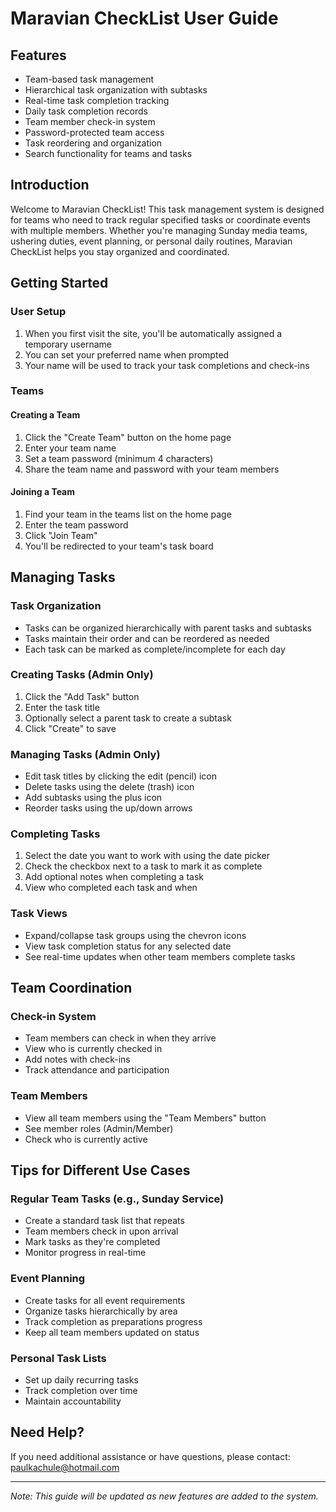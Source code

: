 # Maravian CheckList User Guide

## Features

- Team-based task management
- Hierarchical task organization with subtasks
- Real-time task completion tracking
- Daily task completion records
- Team member check-in system
- Password-protected team access
- Task reordering and organization
- Search functionality for teams and tasks

## Introduction

Welcome to Maravian CheckList! This task management system is designed for teams who need to track regular specified tasks or coordinate events with multiple members. Whether you're managing Sunday media teams, ushering duties, event planning, or personal daily routines, Maravian CheckList helps you stay organized and coordinated.

## Getting Started

### User Setup

1. When you first visit the site, you'll be automatically assigned a temporary username
2. You can set your preferred name when prompted
3. Your name will be used to track your task completions and check-ins

### Teams

#### Creating a Team

1. Click the "Create Team" button on the home page
2. Enter your team name
3. Set a team password (minimum 4 characters)
4. Share the team name and password with your team members

#### Joining a Team

1. Find your team in the teams list on the home page
2. Enter the team password
3. Click "Join Team"
4. You'll be redirected to your team's task board

## Managing Tasks

### Task Organization

- Tasks can be organized hierarchically with parent tasks and subtasks
- Tasks maintain their order and can be reordered as needed
- Each task can be marked as complete/incomplete for each day

### Creating Tasks (Admin Only)

1. Click the "Add Task" button
2. Enter the task title
3. Optionally select a parent task to create a subtask
4. Click "Create" to save

### Managing Tasks (Admin Only)

- Edit task titles by clicking the edit (pencil) icon
- Delete tasks using the delete (trash) icon
- Add subtasks using the plus icon
- Reorder tasks using the up/down arrows

### Completing Tasks

1. Select the date you want to work with using the date picker
2. Check the checkbox next to a task to mark it as complete
3. Add optional notes when completing a task
4. View who completed each task and when

### Task Views

- Expand/collapse task groups using the chevron icons
- View task completion status for any selected date
- See real-time updates when other team members complete tasks

## Team Coordination

### Check-in System

- Team members can check in when they arrive
- View who is currently checked in
- Add notes with check-ins
- Track attendance and participation

### Team Members

- View all team members using the "Team Members" button
- See member roles (Admin/Member)
- Check who is currently active

## Tips for Different Use Cases

### Regular Team Tasks (e.g., Sunday Service)

- Create a standard task list that repeats
- Team members check in upon arrival
- Mark tasks as they're completed
- Monitor progress in real-time

### Event Planning

- Create tasks for all event requirements
- Organize tasks hierarchically by area
- Track completion as preparations progress
- Keep all team members updated on status

### Personal Task Lists

- Set up daily recurring tasks
- Track completion over time
- Maintain accountability

## Need Help?

If you need additional assistance or have questions, please contact:
paulkachule@hotmail.com

---

_Note: This guide will be updated as new features are added to the system._
